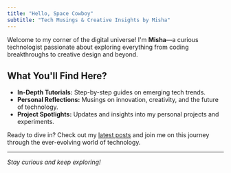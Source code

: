 ```yaml
---
title: "Hello, Space Cowboy"
subtitle: "Tech Musings & Creative Insights by Misha"
---
```


Welcome to my corner of the digital universe! I'm **Misha**—a curious technologist passionate about exploring everything from coding breakthroughs to creative design and beyond.

## What You'll Find Here?

- **In-Depth Tutorials:** Step-by-step guides on emerging tech trends.
- **Personal Reflections:** Musings on innovation, creativity, and the future of technology.
- **Project Spotlights:** Updates and insights into my personal projects and experiments.

Ready to dive in? Check out my [latest posts](https://MishaBespalov.github.io/pages/Posts) and join me on this journey through the ever-evolving world of technology.

---

*Stay curious and keep exploring!*

